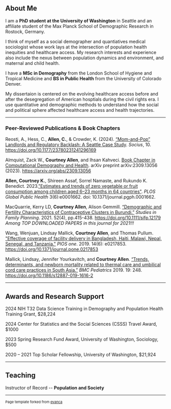 ## About Me

I am a **PhD student at the University of Washington** in Seattle and an affiliate student of the Max Planck School of Demographic Research in Rostock, Germany. 

I think of myself as a social demographer and quantiatives medical sociologist whose work lays at the intersection of population health inequities and healthcare access. My research interests and experience also include the nexus between population dynamics and environment, and maternal and child health. 

I have a **MSc in Demography** from the London School of Hygiene and Tropical Medicine and **BS in Public Health** from the University of Colorado Denver.

My dissertaion is centered on the evolving healthcare access before and after the desegregation of American hosptials during the civil rights era. I use quantitative and demographic methods to understand how the social and political sphere affected healthcare access and health trajectories. 

---


### Peer-Reviewed Publications & Book Chapters

Reosti, A., Hess, C., **Allen, C.**, & Crowder, K. (2024). [“Mom-and-Pop” Landlords and Regulatory Backlash: A Seattle Case Study](https://journals.sagepub.com/doi/10.1177/23780231241296169). *Socius*, 10. https://doi.org/10.1177/23780231241296169

Almquist, Zack W., **Courtney Allen**, and Ihsan Kahveci. [Book Chapter in Computational Demography and Health](https://arxiv.org/abs/2309.13056). arXiv preprint arXiv:2309.13056 (2023). https://arxiv.org/abs/2309.13056

**Allen, Courtney K.**, Shireen Assaf, Sorrel Namaste, and Rukundo K. Benedict. 2023.["Estimates and trends of zero vegetable or fruit consumption among children aged 6–23 months in 64 countries"](https://journals.plos.org/globalpublichealth/article?id=10.1371/journal.pgph.0001662). *PLOS Global Public Health* 3(6):e0001662. doi: 10.1371/journal.pgph.0001662.

MacQuarrie, Kerry LD, **Courtney Allen**, Alison Gemmill. [“Demographic and Fertility Characteristics of Contraceptive Clusters in Burundi.”](https://pmc.ncbi.nlm.nih.gov/articles/PMC9293157/) *Studies in Family Planning*. 2021. 52(4), pp.415-438. https://doi.org/10.1111/sifp.12179
	*Among TOP DOWNLOADED PAPERS in this journal for 2021!!!*

Wang, Wenjuan, Lindsay Mallick, **Courtney Allen**, and Thomas Pullum. ["Effective coverage of facility delivery in Bangladesh, Haiti, Malawi, Nepal, Senegal, and Tanzania."](https://journals.plos.org/plosone/article?id=10.1371/journal.pone.0217853) *PlOS one*. 2019. 14(6): e0217853. https://doi.org/10.1371/journal.pone.0217853

Mallick, Lindsay, Jennifer Yourkavitch, and **Courtney Allen**. [“Trends, determinants, and newborn mortality related to thermal care and umbilical cord care practices in South Asia.”](https://bmcpediatr.biomedcentral.com/articles/10.1186/s12887-019-1616-2) *BMC Pediatrics* 2019. 19: 248. https://doi.org/10.1186/s12887-019-1616-2

---

## Awards and Research Support

2024	NIH T32 Data Science Training in Demography and Population Health Training Grant, $28,224

2024	Center for Statistics and the Social Sciences (CSSS) Travel Award, $1000

2023	Spring Research Fund Award, University of Washington, Sociology, $500

2020 – 2021	Top Scholar Fellowship, University of Washington, $21,924



---
## Teaching

Instructor of Record -- **Population and Society**





---
<p style="font-size:11px">Page template forked from <a href="https://github.com/evanca/quick-portfolio">evanca</a></p>
<!-- Remove above link if you don't want to attibute -->
